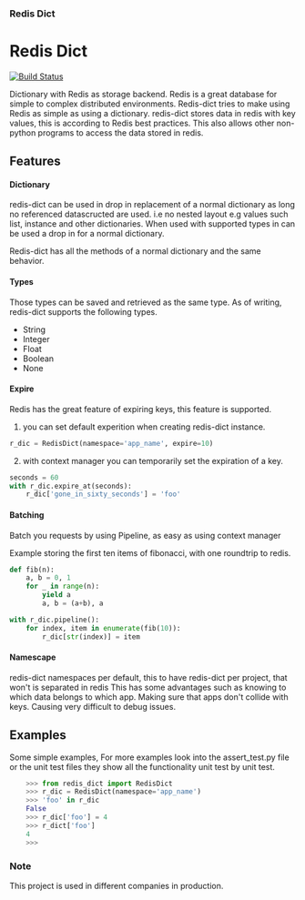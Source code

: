 ### Redis Dict

# Redis Dict
[![Build Status](https://travis-ci.org/Attumm/redis-dict.svg?branch=v2)](https://travis-ci.org/Attumm/redis-dict)

Dictionary with Redis as storage backend.
Redis is a great database for simple to complex distributed environments.
Redis-dict tries to make using Redis as simple as using a dictionary.
redis-dict stores data in redis with key values, this is according to Redis best practices.
This also allows other non-python programs to access the data stored in redis.


## Features

#### Dictionary
redis-dict can be used in drop in replacement of a normal dictionary as long no referenced datascructed are used.
i.e no nested layout
e.g values such list, instance and other dictionaries.
When used with supported types in can be used a drop in for a normal dictionary.

Redis-dict has all the methods of a normal dictionary and the same behavior.

#### Types
Those types can be saved and retrieved as the same type.
As of writing, redis-dict supports the following types.
* String
* Integer
* Float
* Boolean
* None

#### Expire 
Redis has the great feature of expiring keys, this feature is supported.
1. you can set default experition when creating redis-dict instance.
```python
r_dic = RedisDict(namespace='app_name', expire=10)
```
2. with context manager you can temporarily set the expiration of a key.
```python
seconds = 60
with r_dic.expire_at(seconds):
    r_dic['gone_in_sixty_seconds'] = 'foo'
```

#### Batching
Batch you requests by using Pipeline, as easy as using context manager 

Example storing the first ten items of fibonacci, with one roundtrip to redis.
```python
def fib(n):
    a, b = 0, 1
    for _ in range(n):
        yield a
        a, b = (a+b), a

with r_dic.pipeline():
    for index, item in enumerate(fib(10)):
        r_dic[str(index)] = item
```

#### Namescape
redis-dict namespaces per default, this to have redis-dict per project, that won't is separated in redis
This has some advantages such as knowing to which data belongs to which app.
Making sure that apps don't collide with keys. Causing very difficult to debug issues.

## Examples
Some simple examples, For more examples look into the assert_test.py file or the unit test files they show all the functionality unit test by unit test.
```python
    >>> from redis_dict import RedisDict
    >>> r_dic = RedisDict(namespace='app_name')
    >>> 'foo' in r_dic
    False
    >>> r_dic['foo'] = 4
    >>> r_dict['foo']
    4
    >>>
```

### Note
This project is used in different companies in production.
